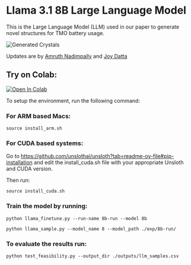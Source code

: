 # Llama 3.1 8B Large Language Model

This is the Large Language Model (LLM) used in our paper to generate novel structures for TMO battery usage.

![Generated Crystals](assets/structures.png)

Updates are by [Amruth Nadimpally](https://github.com/amruthn1) and [Joy Datta](https://github.com/joy1303125)

## Try on Colab:
<a target="_blank" href="https://colab.research.google.com/github/joy1303125/Generative-AI-for-battery-material/blob/main/LLM_for_TMO_materials/LLM_for_TMO_materials.ipynb">
  <img src="https://colab.research.google.com/assets/colab-badge.svg" alt="Open In Colab"/>
</a>

<br/>

To setup the environment, run the following command:

### For ARM based Macs:

```
source install_arm.sh
```

### For CUDA based systems:

Go to https://github.com/unslothai/unsloth?tab=readme-ov-file#pip-installation and edit the install_cuda.sh file with your appropriate Unsloth and CUDA version.

Then run:

```
source install_cuda.sh
```

### Train the model by running:

```
python llama_finetune.py --run-name 8b-run --model 8b
```

```
python llama_sample.py --model_name 8 --model_path ./exp/8b-run/
```

### To evaluate the results run:

```
python test_feasibility.py --output_dir ./outputs/llm_samples.csv
```
